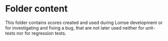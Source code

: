 # Folder content

This folder contains scores created and used during Lomse development or for investigating and fixing a bug, that are not later used neither for unit-tests nor for regression tests.
